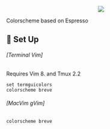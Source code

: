 <p align="center">
<img src="https://user-images.githubusercontent.com/11221489/46771659-6886bc80-cca9-11e8-89b1-9ade979cd778.png"/>
</p>
Colorscheme based on Espresso

:space_invader: Set Up
------

###### [Terminal Vim]
Requires Vim 8. and Tmux 2.2
```VimL
set termguicolors
colorscheme breve
```

###### [MacVim gVim]
```VimL
colorscheme breve
```
